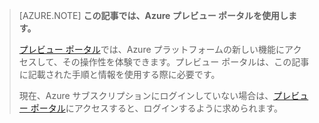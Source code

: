 ﻿
> [AZURE.NOTE] **この記事では、Azure プレビュー ポータルを使用します。**
> 
> [プレビュー ポータル](https://portal.azure.com/)では、Azure プラットフォームの新しい機能にアクセスして、その操作性を体験できます。プレビュー ポータルは、この記事に記載された手順と情報を使用する際に必要です。
> 
> 現在、Azure サブスクリプションにログインしていない場合は、[プレビュー ポータル](https://portal.azure.com/)にアクセスすると、ログインするように求められます。


<!--HONumber=42-->
